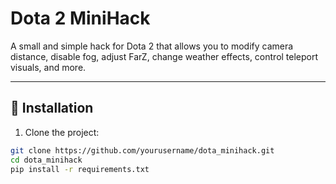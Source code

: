 # Dota 2 MiniHack

A small and simple hack for Dota 2 that allows you to modify camera distance, disable fog, adjust FarZ, change weather effects, control teleport visuals, and more.

---

## 🚀 Installation

1. Clone the project:

```bash
git clone https://github.com/yourusername/dota_minihack.git
cd dota_minihack
pip install -r requirements.txt